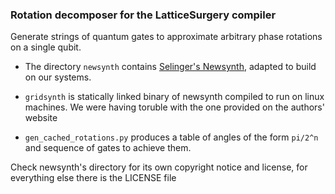 ### Rotation decomposer for the LatticeSurgery compiler

Generate strings of quantum gates to approximate arbitrary phase rotations on a single qubit.

 - The directory `newsynth` contains [Selinger's Newsynth](https://www.mathstat.dal.ca/~selinger/newsynth), adapted to build on our systems. 

 - `gridsynth` is statically linked binary of newsynth compiled to run on linux machines. We were having toruble with the one provided on the authors' website

 - `gen_cached_rotations.py` produces a table of angles of the form `pi/2^n` and sequence of gates to achieve them.
 
 Check newsynth's directory for its own copyright notice and license, for everything else there is the LICENSE file
